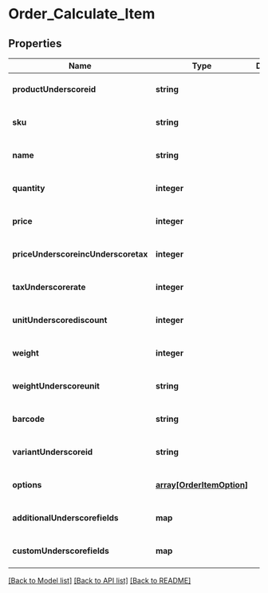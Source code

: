 # Order_Calculate_Item

## Properties
Name | Type | Description | Notes
------------ | ------------- | ------------- | -------------
**productUnderscoreid** | **string** |  | [optional] [default to null]
**sku** | **string** |  | [optional] [default to null]
**name** | **string** |  | [optional] [default to null]
**quantity** | **integer** |  | [optional] [default to null]
**price** | **integer** |  | [optional] [default to null]
**priceUnderscoreincUnderscoretax** | **integer** |  | [optional] [default to null]
**taxUnderscorerate** | **integer** |  | [optional] [default to null]
**unitUnderscorediscount** | **integer** |  | [optional] [default to null]
**weight** | **integer** |  | [optional] [default to null]
**weightUnderscoreunit** | **string** |  | [optional] [default to null]
**barcode** | **string** |  | [optional] [default to null]
**variantUnderscoreid** | **string** |  | [optional] [default to null]
**options** | [**array[OrderItemOption]**](OrderItemOption.md) |  | [optional] [default to null]
**additionalUnderscorefields** | **map** |  | [optional] [default to null]
**customUnderscorefields** | **map** |  | [optional] [default to null]

[[Back to Model list]](../README.md#documentation-for-models) [[Back to API list]](../README.md#documentation-for-api-endpoints) [[Back to README]](../README.md)


